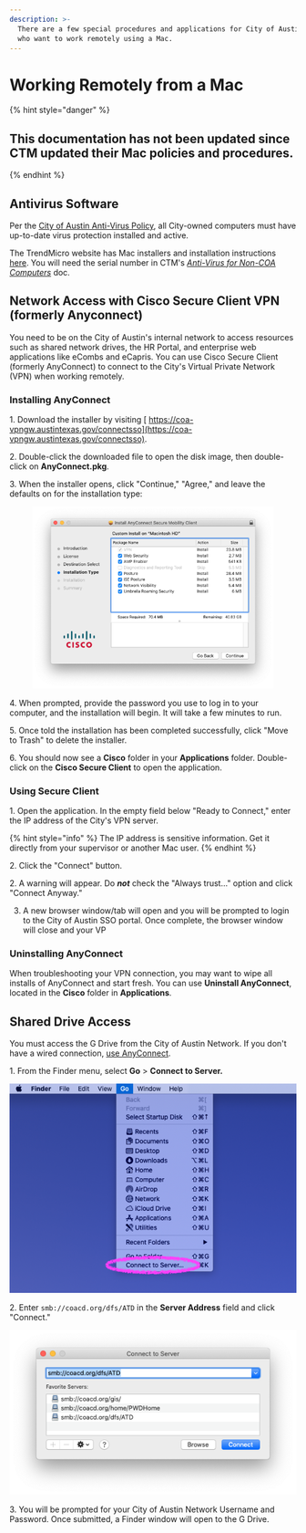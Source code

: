 ```yaml
---
description: >-
  There are a few special procedures and applications for City of Austin staff
  who want to work remotely using a Mac.
---
```


# Working Remotely from a Mac

{% hint style="danger" %}
## This documentation has not been updated since CTM updated their Mac policies and procedures.&#x20;
{% endhint %}

## Antivirus Software

Per the [City of Austin Anti-Virus Policy](https://cityofaustin.sharepoint.com/sites/COATeleworkInstructions/Shared%20Documents/Forms/AllItems.aspx?id=%2Fsites%2FCOATeleworkInstructions%2FShared%20Documents%2FCOA%20Anti%20Virus%20Policy%2Epdf\&parent=%2Fsites%2FCOATeleworkInstructions%2FShared%20Documents\&p=true\&originalPath=aHR0cHM6Ly9jaXR5b2ZhdXN0aW4uc2hhcmVwb2ludC5jb20vOmI6L3MvQ09BVGVsZXdvcmtJbnN0cnVjdGlvbnMvRWMxelktZ2JZcDFFbWFVQzNXeWhSQWdCOWwzZ2R4M2ZGaHhFTVhlajlJWG1oUT9ydGltZT1McElKQXFUUjEwZw), all City-owned computers must have up-to-date virus protection installed and active.&#x20;

The TrendMicro website has Mac installers and installation instructions [here](https://esupport.trendmicro.com/en-us/home/pages/technical-support/antivirus-for-mac/1060983.aspx). You will need the serial number in CTM's [_Anti-Virus for Non-COA Computers_](https://cityofaustin.sharepoint.com/sites/COATeleworkInstructions/Shared%20Documents/Anti-Virus%20for%20Non%20COA%20Computers.pdf) doc.

## Network Access with Cisco Secure Client VPN (formerly Anyconnect)

You need to be on the City of Austin's internal network to access resources such as shared network drives, the HR Portal, and enterprise web applications like eCombs and eCapris. You can use Cisco Secure Client (formerly AnyConnect) to connect to the City's Virtual Private Network (VPN) when working remotely. &#x20;

### Installing AnyConnect

1\. Download the installer by visiting [ https://coa-vpngw.austintexas.gov/connectsso](https://coa-vpngw.austintexas.gov/connectsso).

2\. Double-click the downloaded file to open the disk image, then double-click on **AnyConnect.pkg**.&#x20;

3\. When the installer opens, click "Continue," "Agree," and leave the defaults on for the installation type:&#x20;

<figure><img src="../../.gitbook/assets/1.png" alt="" width="549"><figcaption></figcaption></figure>

4\. When prompted, provide the password you use to log in to your computer, and the installation will begin. It will take a few minutes to run. &#x20;

5\. Once told the installation has been completed successfully, click "Move to Trash" to delete the installer.&#x20;

6\. You should now see a **Cisco** folder in your **Applications** folder. Double-click on the **Cisco Secure Client** to open the application.&#x20;



### Using Secure Client

1\. Open the application. In the empty field below "Ready to Connect," enter the IP address of the City's VPN server.&#x20;

{% hint style="info" %}
The IP address is sensitive information. Get it directly from your supervisor or another Mac user. &#x20;
{% endhint %}

2\. Click the "Connect" button.&#x20;

2\. A warning will appear. Do _**not**_ check the "Always trust..." option and click "Connect Anyway."&#x20;



3. A new browser window/tab will open and you will be prompted to login to the City of Austin SSO portal. Once complete, the browser window will close and your VP

### Uninstalling AnyConnect

When troubleshooting your VPN connection, you may want to wipe all installs of AnyConnect and start fresh. You can use **Uninstall AnyConnect**, located in the **Cisco** folder in **Applications**.

## Shared Drive Access

You must access the G Drive from the City of Austin Network. If you don't have a wired connection, [use AnyConnect](./#using-anyconnect). &#x20;

1\. From the Finder menu, select **Go** > **Connect to Server.**&#x20;

![](../../.gitbook/assets/6.png)

2\. Enter `smb://coacd.org/dfs/ATD` in the **Server Address** field and click "Connect."&#x20;

![](../../.gitbook/assets/7.png)

3\. You will be prompted for your City of Austin Network Username and Password. Once submitted, a Finder window will open to the G Drive.&#x20;



